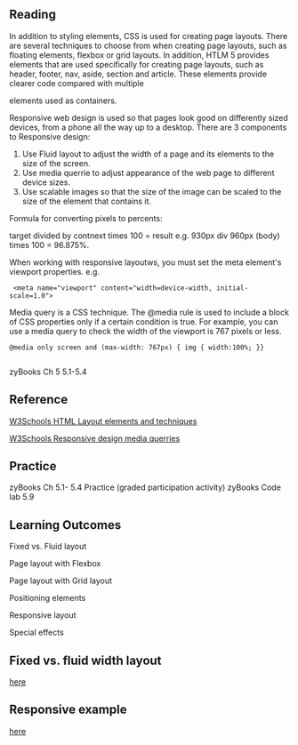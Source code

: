 
## Reading

In addition to styling elements, CSS is used for creating page layouts. 
There are several techniques to choose from when creating page layouts, such as floating elements, flexbox or grid layouts.
In addition, HTLM 5 provides elements that are used specifically for creating page layouts, such as header, footer, nav, aside, section and article.
These elements provide clearer code compared with multiple <div> elements used as containers. 
  
Responsive web design is used so that pages look good on differently sized devices, from a phone all the way up to a desktop.
There are 3 components to Responsive design:
1. Use Fluid layout to adjust the width of a page and its elements to the size of the screen.
2. Use media querrie to adjust appearance of the web page to different device sizes.
3. Use scalable images so that the size of the image can be scaled to the size of the element that contains it.

Formula for converting pixels to percents:

target divided by contnext times 100 = result
e.g. 930px div 960px (body) times 100 = 96.875%.

When working with responsive layoutws, you must set the meta element's viewport properties. 
e.g. 
```
 <meta name="viewport" content="width=device-width, initial-scale=1.0">
```

Media query is a CSS technique. The @media rule is used  to include a block of CSS properties only if a certain condition is true.
For example, you can use a media query to check the width of the viewport is 767 pixels or less.
```
@media only screen and (max-width: 767px) { img { width:100%; }}
    
```

zyBooks Ch 5 5.1-5.4

## Reference
[W3Schools HTML Layout elements and techniques](https://www.w3schools.com/html/html_layout.asp)

[W3Schools Responsive design media querries](https://www.w3schools.com/css/css_rwd_mediaqueries.asp)

## Practice

zyBooks Ch 5.1- 5.4 Practice (graded participation activity)
zyBooks Code lab 5.9

## Learning Outcomes
Fixed vs. Fluid layout

Page layout with Flexbox

Page layout with Grid layout

Positioning elements

Responsive layout

Special effects


## Fixed vs. fluid width layout 
[here](https://github.com/ava11235/it161/blob/master/images/layouts.JPG)

## Responsive example
[here](https://stanimeredith.dreamhosters.com/responsive/index.html)


